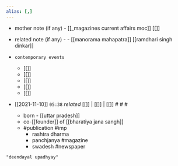 ```yaml
---
alias: [,]
---
```

- mother note (if any)
		- [[_magazines current affairs moc]] [[]]
- related note (if any) -
		- [[manorama mahapatra]] [[ramdhari singh dinkar]]
- `contemporary events`
	- [[]]
	- [[]]
	- [[]]
	- [[]]
	- [[]]

- [[2021-11-10]]  `05:38` _related_ [[]] | [[]] | [[]] # # #
	- born - [[uttar pradesh]]
	- co-[[founder]] of [[bharatiya jana sangh]]
	- #publication #imp 
		- rashtra dharma
		- panchjanya #magazine 
		- swadesh #newspaper 

```query
"deendayal upadhyay"
```